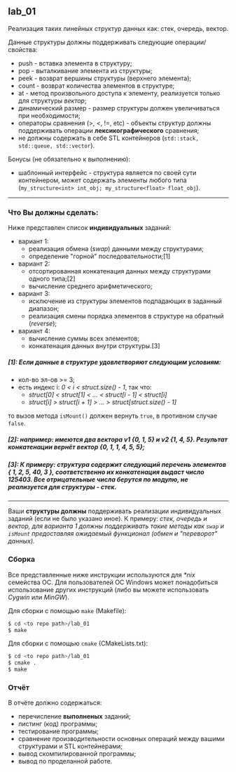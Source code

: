 ## lab_01

Реализация таких линейных структур данных как: стек, очередь, вектор.

Данные структуры должны поддерживать следующие операции/свойства:

- push - вставка элемента в структуру;
- pop - выталкивание элемента из структуры;
- peek - возврат вершины структуры (верхнего элемента);
- count - возврат количества элементов в структуре;
- at - метод произвольного доступа к элементу, реализуется только для структуры *вектор*;
- динамический размер - размер структуры должен увеличиваться при необходимости;
- операторы сравнения (>, <, !=, etc) - объекты структур должны поддерживать операции **лексикографического** сравнения;
- не должны содержать в себе STL контейнеров (`std::stack, std::queue, std::vector`).

Бонусы (не обязательно к выполнению):

- шаблонный интерфейс - структура является по своей сути контейнером, может содержать элементы любого типа (`my_structure<int> int_obj; my_structure<float> float_obj`).

------------------------------

### Что Вы должны сделать:

Ниже представлен список **индивидуальных** заданий:

- вариант 1: 
  - реализация обмена (*swap*) данными между структурами; 
  - определение "горной" последовательности;[1]
- вариант 2: 
  - отсортированная конкатенация данных между структурами одного типа;[2]
  - вычисление среднего арифметического;
- вариант 3:  
  - исключение из структуры элементов подпадающих в заданный диапазон;
  - реализация смены порядка элементов в структуре на обратный (*reverse*);
- вариант 4:  
  - вычисление суммы всех элементов;
  - конкатенация данных внутри структуры.[3]

##### [1]: Если данные в структуре удовлетворяют следующим условиям:
- кол-во эл-ов >= 3;
- есть индекс i: *0 < i < struct.size() - 1*, так что:
	- *struct[0] < struct[1] < ... < struct[i - 1] < struct[i]*
	- *struct[i] > struct[i + 1] > ... > struct[struct.size() - 1]*

то вызов метода `isMount()` должен вернуть `true`, в противном случае `false`.

##### [2]: например: имеются два вектора v1 {0, 1, 5} и v2 {1, 4, 5}. Результат конкатенации вернёт вектор {0, 1, 1, 4, 5, 5};

##### [3]: К примеру: структура содержит следующий перечень элементов { 1, 2, 5, 40, 3 }, соответственно их конкатенация выдаст число 125403. Все отрицательные числа берутся по модулю, не реализуется для структуры - стек.

-----------------

Ваши **структуры должны** поддерживать реализации индивидуальных заданий (если не было указано иное). К примеру: *стек, очередь и вектор, для варианта 1 должны поддерживать такие методы как `swap` и `isMount` предоставляя ожидаемый функционал (обмен и "переворот" данных).* 

### Сборка

Все представленные ниже инструкции используются для _*nix_ семейства ОС.  Для пользователей ОС Windows может понадобиться использование других инструкций (либо вы можете использовать *Cygwin* или *MinGW*).

Для сборки с помощью `make` (Makefile):

```bash
$ cd <to repo path>/lab_01
$ make
```

Для сборки с помощью `cmake` (CMakeLists.txt):

```bash
$ cd <to repo path>/lab_01
$ cmake .
$ make
```

### Отчёт

В отчёте должно содержаться:

- перечисление **выполненых** заданий;
- листинг (код) программы;
- тестирование программы;
- сравнение производительности основных операций между вашими структурами и STL контейнерами;
- вывод скомпилированной программы;
- вывод по проделанной работе.